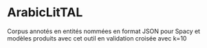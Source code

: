 # ArabicLitTAL
Corpus annotés en entités nommées en format JSON pour Spacy et modèles produits avec cet outil en validation croisée avec k=10
